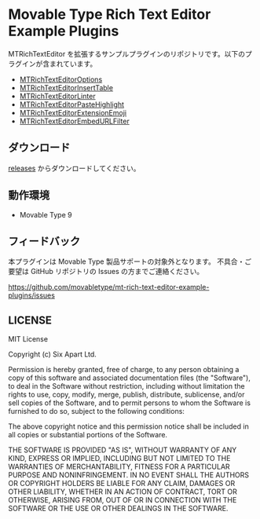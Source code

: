 # Movable Type Rich Text Editor Example Plugins

MTRichTextEditor を拡張するサンプルプラグインのリポジトリです。以下のプラグインが含まれています。

* [MTRichTextEditorOptions](packages/mt-plugin-mt-rich-text-editor-options)
* [MTRichTextEditorInsertTable](packages/mt-plugin-mt-rich-text-editor-insert-table)
* [MTRichTextEditorLinter](packages/mt-plugin-mt-rich-text-editor-linter)
* [MTRichTextEditorPasteHighlight](packages/mt-plugin-mt-rich-text-editor-paste-highlight)
* [MTRichTextEditorExtensionEmoji](packages/mt-plugin-mt-rich-text-editor-extension-emoji)
* [MTRichTextEditorEmbedURLFilter](packages/mt-plugin-mt-rich-text-editor-embed-url-filter)

## ダウンロード

[releases](https://github.com/movabletype/mt-block-editor-example-plugins/releases) からダウンロードしてください。

## 動作環境

- Movable Type 9

## フィードバック

本プラグインは Movable Type 製品サポートの対象外となります。 不具合・ご要望は GitHub リポジトリの Issues の方までご連絡ください。

https://github.com/movabletype/mt-rich-text-editor-example-plugins/issues

## LICENSE

MIT License

Copyright (c) Six Apart Ltd.

Permission is hereby granted, free of charge, to any person obtaining a copy of this software and associated documentation files (the "Software"), to deal in the Software without restriction, including without limitation the rights to use, copy, modify, merge, publish, distribute, sublicense, and/or sell copies of the Software, and to permit persons to whom the Software is furnished to do so, subject to the following conditions:

The above copyright notice and this permission notice shall be included in all copies or substantial portions of the Software.

THE SOFTWARE IS PROVIDED "AS IS", WITHOUT WARRANTY OF ANY KIND, EXPRESS OR IMPLIED, INCLUDING BUT NOT LIMITED TO THE WARRANTIES OF MERCHANTABILITY, FITNESS FOR A PARTICULAR PURPOSE AND NONINFRINGEMENT. IN NO EVENT SHALL THE AUTHORS OR COPYRIGHT HOLDERS BE LIABLE FOR ANY CLAIM, DAMAGES OR OTHER LIABILITY, WHETHER IN AN ACTION OF CONTRACT, TORT OR OTHERWISE, ARISING FROM, OUT OF OR IN CONNECTION WITH THE SOFTWARE OR THE USE OR OTHER DEALINGS IN THE SOFTWARE.
